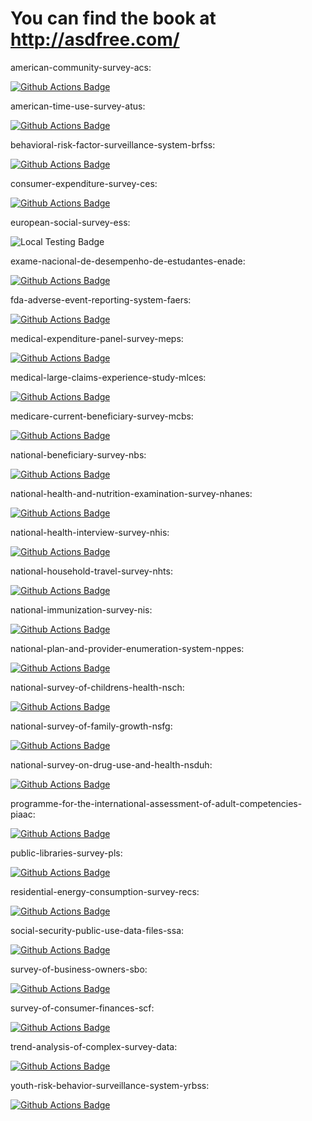 # You can find the book at http://asdfree.com/
american-community-survey-acs: <p><a href="https://github.com/asdfree/acs/actions"><img src="https://github.com/asdfree/acs/actions/workflows/r.yml/badge.svg" alt="Github Actions Badge"></a></p>
american-time-use-survey-atus: <p><a href="https://github.com/asdfree/atus/actions"><img src="https://github.com/asdfree/atus/actions/workflows/r.yml/badge.svg" alt="Github Actions Badge"></a></p>
behavioral-risk-factor-surveillance-system-brfss: <p><a href="https://github.com/asdfree/brfss/actions"><img src="https://github.com/asdfree/brfss/actions/workflows/r.yml/badge.svg" alt="Github Actions Badge"></a></p>
consumer-expenditure-survey-ces: <p><a href="https://github.com/asdfree/ces/actions"><img src="https://github.com/asdfree/ces/actions/workflows/r.yml/badge.svg" alt="Github Actions Badge"></a></p>
european-social-survey-ess: <p><img src='https://img.shields.io/badge/tested%20on%20my%20laptop:-2023 06 16-brightgreen' alt='Local Testing Badge'></p>
exame-nacional-de-desempenho-de-estudantes-enade: <p><a href="https://github.com/asdfree/enade/actions"><img src="https://github.com/asdfree/enade/actions/workflows/r.yml/badge.svg" alt="Github Actions Badge"></a></p>
fda-adverse-event-reporting-system-faers: <p><a href="https://github.com/asdfree/faers/actions"><img src="https://github.com/asdfree/faers/actions/workflows/r.yml/badge.svg" alt="Github Actions Badge"></a></p>
medical-expenditure-panel-survey-meps: <p><a href="https://github.com/asdfree/meps/actions"><img src="https://github.com/asdfree/meps/actions/workflows/r.yml/badge.svg" alt="Github Actions Badge"></a></p>
medical-large-claims-experience-study-mlces: <p><a href="https://github.com/asdfree/mlces/actions"><img src="https://github.com/asdfree/mlces/actions/workflows/r.yml/badge.svg" alt="Github Actions Badge"></a></p>
medicare-current-beneficiary-survey-mcbs: <p><a href="https://github.com/asdfree/mcbs/actions"><img src="https://github.com/asdfree/mcbs/actions/workflows/r.yml/badge.svg" alt="Github Actions Badge"></a></p>
national-beneficiary-survey-nbs: <p><a href="https://github.com/asdfree/nbs/actions"><img src="https://github.com/asdfree/nbs/actions/workflows/r.yml/badge.svg" alt="Github Actions Badge"></a></p>
national-health-and-nutrition-examination-survey-nhanes: <p><a href="https://github.com/asdfree/nhanes/actions"><img src="https://github.com/asdfree/nhanes/actions/workflows/r.yml/badge.svg" alt="Github Actions Badge"></a></p>
national-health-interview-survey-nhis: <p><a href="https://github.com/asdfree/nhis/actions"><img src="https://github.com/asdfree/nhis/actions/workflows/r.yml/badge.svg" alt="Github Actions Badge"></a></p>
national-household-travel-survey-nhts: <p><a href="https://github.com/asdfree/nhts/actions"><img src="https://github.com/asdfree/nhts/actions/workflows/r.yml/badge.svg" alt="Github Actions Badge"></a></p>
national-immunization-survey-nis: <p><a href="https://github.com/asdfree/nis/actions"><img src="https://github.com/asdfree/nis/actions/workflows/r.yml/badge.svg" alt="Github Actions Badge"></a></p>
national-plan-and-provider-enumeration-system-nppes: <p><a href="https://github.com/asdfree/nppes/actions"><img src="https://github.com/asdfree/nppes/actions/workflows/r.yml/badge.svg" alt="Github Actions Badge"></a></p>
national-survey-of-childrens-health-nsch: <p><a href="https://github.com/asdfree/nsch/actions"><img src="https://github.com/asdfree/nsch/actions/workflows/r.yml/badge.svg" alt="Github Actions Badge"></a></p>
national-survey-of-family-growth-nsfg: <p><a href="https://github.com/asdfree/nsfg/actions"><img src="https://github.com/asdfree/nsfg/actions/workflows/r.yml/badge.svg" alt="Github Actions Badge"></a></p>
national-survey-on-drug-use-and-health-nsduh: <p><a href="https://github.com/asdfree/nsduh/actions"><img src="https://github.com/asdfree/nsduh/actions/workflows/r.yml/badge.svg" alt="Github Actions Badge"></a></p>
programme-for-the-international-assessment-of-adult-competencies-piaac: <p><a href="https://github.com/asdfree/piaac/actions"><img src="https://github.com/asdfree/piaac/actions/workflows/r.yml/badge.svg" alt="Github Actions Badge"></a></p>
public-libraries-survey-pls: <p><a href="https://github.com/asdfree/pls/actions"><img src="https://github.com/asdfree/pls/actions/workflows/r.yml/badge.svg" alt="Github Actions Badge"></a></p>
residential-energy-consumption-survey-recs: <p><a href="https://github.com/asdfree/recs/actions"><img src="https://github.com/asdfree/recs/actions/workflows/r.yml/badge.svg" alt="Github Actions Badge"></a></p>
social-security-public-use-data-files-ssa: <p><a href="https://github.com/asdfree/ssa/actions"><img src="https://github.com/asdfree/ssa/actions/workflows/r.yml/badge.svg" alt="Github Actions Badge"></a></p>
survey-of-business-owners-sbo: <p><a href="https://github.com/asdfree/sbo/actions"><img src="https://github.com/asdfree/sbo/actions/workflows/r.yml/badge.svg" alt="Github Actions Badge"></a></p>
survey-of-consumer-finances-scf: <p><a href="https://github.com/asdfree/scf/actions"><img src="https://github.com/asdfree/scf/actions/workflows/r.yml/badge.svg" alt="Github Actions Badge"></a></p>
trend-analysis-of-complex-survey-data: <p><a href="https://github.com/asdfree/trendy/actions"><img src="https://github.com/asdfree/trendy/actions/workflows/r.yml/badge.svg" alt="Github Actions Badge"></a></p>
youth-risk-behavior-surveillance-system-yrbss: <p><a href="https://github.com/asdfree/yrbss/actions"><img src="https://github.com/asdfree/yrbss/actions/workflows/r.yml/badge.svg" alt="Github Actions Badge"></a></p>

